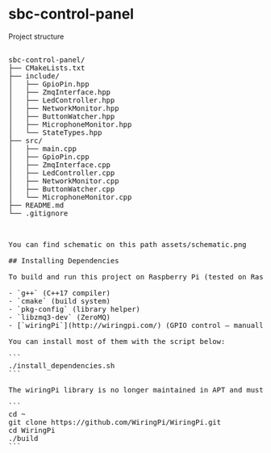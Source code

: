 # sbc-control-panel
Project structure
<pre> 
sbc-control-panel/
├── CMakeLists.txt
├── include/
│   ├── GpioPin.hpp
│   ├── ZmqInterface.hpp
│   ├── LedController.hpp
│   ├── NetworkMonitor.hpp
│   ├── ButtonWatcher.hpp
│   ├── MicrophoneMonitor.hpp
│   └── StateTypes.hpp
├── src/
│   ├── main.cpp
│   ├── GpioPin.cpp
│   ├── ZmqInterface.cpp
│   ├── LedController.cpp
│   ├── NetworkMonitor.cpp
│   ├── ButtonWatcher.cpp
│   └── MicrophoneMonitor.cpp
├── README.md
└── .gitignore
<pre> 

You can find schematic on this path assets/schematic.png

## Installing Dependencies

To build and run this project on Raspberry Pi (tested on Raspberry Pi 4), you need the following dependencies:

- `g++` (C++17 compiler)
- `cmake` (build system)
- `pkg-config` (library helper)
- `libzmq3-dev` (ZeroMQ)
- [`wiringPi`](http://wiringpi.com/) (GPIO control — manually installed)

You can install most of them with the script below:

```
./install_dependencies.sh
```

The wiringPi library is no longer maintained in APT and must be installed manually. To do this:

```
cd ~
git clone https://github.com/WiringPi/WiringPi.git
cd WiringPi
./build
```
